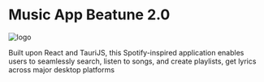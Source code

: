 # Music App Beatune 2.0
![logo](https://github.com/BenDayan123/beatune-2.0/assets/57686485/b7484cbd-fc13-4710-a726-3318cf5ecbca)

Built upon React and TauriJS, this Spotify-inspired application enables users to seamlessly search, listen to songs, and create playlists, get lyrics across major desktop platforms
